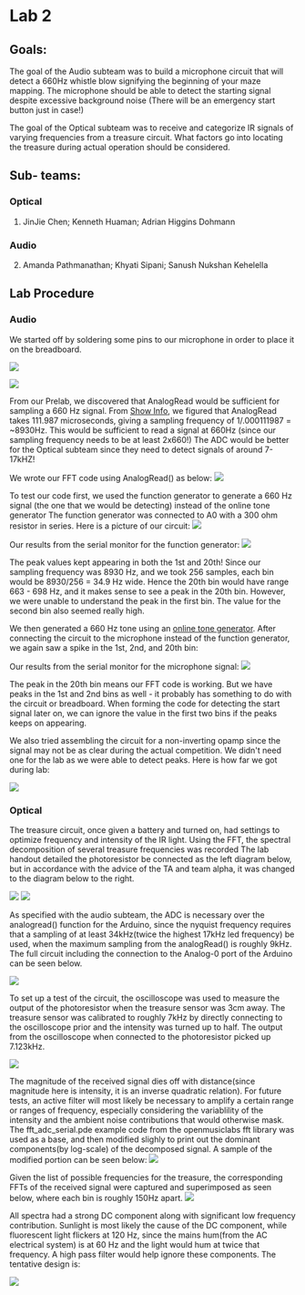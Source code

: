 # Lab 2

## Goals:
The goal of the Audio subteam was to build a microphone circuit that will detect a 660Hz whistle blow signifying the beginning of your maze mapping. The microphone should be able to detect the starting signal despite excessive background noise (There will be an emergency start button just in case!)

The goal of the Optical subteam was to receive and categorize IR signals of varying frequencies from a treasure circuit. What factors go into locating the treasure during actual operation should be considered.

## Sub- teams:
### Optical 
1. JinJie Chen; Kenneth Huaman; Adrian Higgins Dohmann
### Audio
2. Amanda Pathmanathan; Khyati Sipani; Sanush Nukshan Kehelella

## Lab Procedure

### Audio
We started off by soldering some pins to our microphone in order to place it on the breadboard. 

![](./image/lab2/IMG_1652.JPG)       

![](./image/lab2/IMG_6890.JPG)

From our Prelab, we discovered that AnalogRead would be sufficient for sampling a 660 Hz signal. From [Show Info](https://playground.arduino.cc/Main/ShowInfo), we figured that AnalogRead takes 111.987 microseconds, giving a sampling frequency of 1/.000111987 = ~8930Hz. This would be sufficient to read a signal at 660Hz (since our sampling frequency needs to be at least 2x660!) The ADC would be better for the Optical subteam since they need to detect signals of around 7-17kHZ!

We wrote our FFT code using AnalogRead() as below: 
![](./image/lab2/image-7.png)

To test our code first, we used the function generator to generate a 660 Hz signal (the one that we would be detecting) instead of the online tone generator The function generator was connected to A0 with a 300 ohm resistor in series. Here is a picture of our circuit:
![](./image/lab2/IMG_5680.JPG)

Our results from the serial monitor for the function generator: 
![](./image/lab2/microphone.png)

The peak values kept appearing in both the 1st and 20th! Since our sampling frequency was 8930 Hz, and we took 256 samples, each bin would be 8930/256 = 34.9 Hz wide. Hence the 20th bin would have range 663 - 698 Hz, and it makes sense to see a peak in the 20th bin. However, we were unable to understand the peak in the first bin. The value for the second bin also seemed really high.

We then generated a 660 Hz tone using an [online tone generator](http://www.szynalski.com/tone-generator/). After connecting the circuit to the microphone instead of the function generator, we again saw a spike in the 1st, 2nd, and 20th bin: 

Our results from the serial monitor for the microphone signal: 
![](./image/lab2/functiongenerator.png)


The peak in the 20th bin means our FFT code is working. But we have peaks in the 1st and 2nd bins as well - it probably has something to do with the circuit or breadboard. When forming the code for detecting the start signal later on, we can ignore the value in the first two bins if the peaks keeps on appearing.

We also tried assembling the circuit for a non-inverting opamp since the signal may not be as clear during the actual competition. We didn't need one for the lab as we were able to detect peaks. Here is how far we got during lab:

![](./image/lab2/IMG_0959.JPG)

### Optical
The treasure circuit, once given a battery and turned on, had settings to optimize frequency and intensity of the IR light.
Using the FFT, the spectral decomposition of several treasure frequencies was recorded
The lab handout detailed the photoresistor be connected as the left diagram below, but in accordance with the advice of the TA and team alpha, it was changed to the diagram below to the right.

![](./image/lab2/orig.jpg)                  ![](./image/lab2/photocircuit.png)

As specified with the audio subteam, the ADC is necessary over the analogread() function for the Arduino, since the nyquist frequency requires that a sampling of at least 34kHz(twice the highest 17kHz led frequency) be used, when the maximum sampling from the analogRead() is roughly 9kHz. The full circuit including the connection to the Analog-0 port of the Arduino can be seen below.

![](./image/lab2/2_1mod.jpg)

To set up a test of the circuit, the oscilloscope was used to measure the output of the photoresistor when the treasure sensor was 3cm away. The treasure sensor was calibrated to roughly 7kHz by directly connecting to the oscilloscope prior and the intensity was turned up to half. The output from the oscilloscope when connected to the photoresistor picked up 7.123kHz.

![](./image/lab2/2_2mod.jpg)

The magnitude of the received signal dies off with distance(since magnitude here is intensity, it is an inverse quadratic relation). For future tests, an active filter will most likely be necessary to amplify a certain range or ranges of frequency, especially considering the variablility of the intensity and the ambient noise contributions that would otherwise mask. The fft_adc_serial.pde example code from the openmusiclabs fft library was used as a base, and then modified slighly to print out the dominant components(by log-scale) of the decomposed signal. A sample of the modified portion can be seen below: 
![](./image/lab2/codesnip.png)

Given the list of possible frequencies for the treasure, the corresponding FFTs of the received signal were captured and superimposed as seen below, where each bin is roughly 150Hz apart.
![](./image/lab2/treas.jpg)

All spectra had a strong DC component along with significant low frequency contribution. Sunlight is most likely the cause of the DC component, while fluorescent light flickers at 120 Hz, since the mains hum(from the AC electrical system) is at 60 Hz and the light would hum at twice that frequency. A high pass filter would help ignore these components. The tentative design is: 

![](./image/lab2/filter.png)
